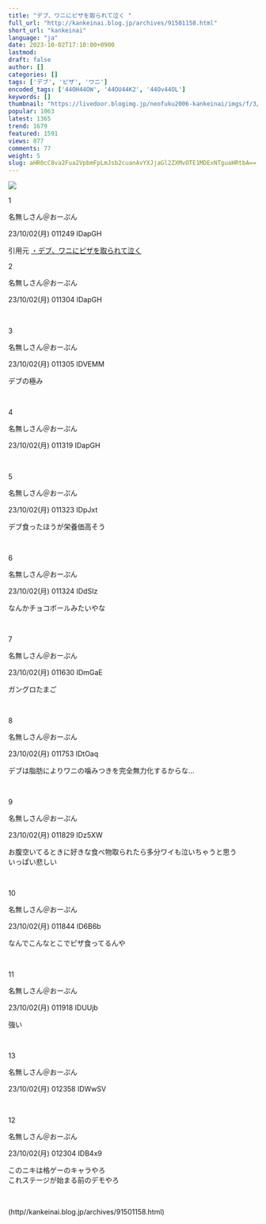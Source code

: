 ```yaml
---
title: "デブ、ワニにピザを取られて泣く "
full_url: "http://kankeinai.blog.jp/archives/91501158.html"
short_url: "kankeinai"
language: "ja"
date: 2023-10-02T17:10:00+0900
lastmod: 
draft: false
author: []
categories: []
tags: ['デブ', 'ピザ', 'ワニ']
encoded_tags: ['44OH44OW', '44OU44K2', '44Ov44OL']
keywords: []
thumbnail: "https://livedoor.blogimg.jp/neofuku2006-kankeinai/imgs/f/3/f313305e-s.jpg"
popular: 1063
latest: 1365
trend: 1679
featured: 1591
views: 877
comments: 77
weight: 5
slug: aHR0cC8va2Fua2VpbmFpLmJsb2cuanAvYXJjaGl2ZXMvOTE1MDExNTguaHRtbA==
---
```


![](https://livedoor.blogimg.jp/neofuku2006-kankeinai/imgs/f/3/f313305e-s.jpg)

<div><p class='t_h'>1 <p>名無しさん＠おーぷん</p> <p> 23/10/02(月) 011249 IDapGH</p></p><p>引用元 <a href='http//2chspa.com/thread/livejupiter/1696176769' target='_blank'>・</a><a href='https//hayabusa.open2ch.net/test/read.cgi/livejupiter/1696176769/' target='_blank'>デブ、ワニにピザを取られて泣く</a></p><p class='t_h'>2 <p>名無しさん＠おーぷん</p> <p> 23/10/02(月) 011304 IDapGH</p></p> <br> <p class='t_h'>3 <p>名無しさん＠おーぷん</p> <p> 23/10/02(月) 011305 IDVEMM</p></p> <p class='t_b'> デブの極み </p><br> <p class='t_h'>4 <p>名無しさん＠おーぷん</p> <p> 23/10/02(月) 011319 IDapGH</p></p> <br> <p class='t_h'>5 <p>名無しさん＠おーぷん</p> <p> 23/10/02(月) 011323 IDpJxt</p></p> <p class='t_b'> デブ食ったほうが栄養価高そう </p><br> <p class='t_h'>6 <p>名無しさん＠おーぷん</p> <p> 23/10/02(月) 011324 IDdSIz</p></p> <p class='t_b'> なんかチョコボールみたいやな </p><br> <p class='t_h'>7 <p>名無しさん＠おーぷん</p> <p> 23/10/02(月) 011630 IDmGaE</p></p> <p class='t_b'> ガングロたまご </p><br> <p class='t_h'>8 <p>名無しさん＠おーぷん</p> <p> 23/10/02(月) 011753 IDtOaq</p></p> <p class='t_b'> デブは脂肪によりワニの噛みつきを完全無力化するからな… </p><br> <p class='t_h'>9 <p>名無しさん＠おーぷん</p> <p> 23/10/02(月) 011829 IDz5XW</p></p> <p class='t_b'> お腹空いてるときに好きな食べ物取られたら多分ワイも泣いちゃうと思う<br>いっぱい悲しい </p><br> <p class='t_h'>10 <p>名無しさん＠おーぷん</p> <p> 23/10/02(月) 011844 ID6B6b</p></p> <p class='t_b'> なんでこんなとこでピザ食ってるんや </p><br> <p class='t_h'>11 <p>名無しさん＠おーぷん</p> <p> 23/10/02(月) 011918 IDUUjb</p></p> <p class='t_b'> 強い </p><br> <p class='t_h'>13 <p>名無しさん＠おーぷん</p> <p> 23/10/02(月) 012358 IDWwSV</p></p> <br> <p class='t_h'>12 <p>名無しさん＠おーぷん</p> <p> 23/10/02(月) 012304 IDB4x9</p></p> <p class='t_b'> このニキは格ゲーのキャラやろ<br>これステージが始まる前のデモやろ </p><br> <img border='0' width='1' height='1' src='https//www18.a8.net/0.gif?a8mat=2BJK9W+3WIBJM+249K+BWGDT' alt=''> </div>

(http//kankeinai.blog.jp/archives/91501158.html)
